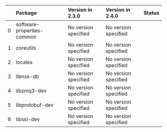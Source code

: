 <!-- markdown-link-check-disable -->

|    | Package                    | Version in 2.3.0     | Version in 2.4.0     | Status   |
|---:|:---------------------------|:---------------------|:---------------------|:---------|
|  0 | software-properties-common | No version specified | No version specified |          |
|  1 | coreutils                  | No version specified | No version specified |          |
|  2 | locales                    | No version specified | No version specified |          |
|  3 | libnss-db                  | No version specified | No version specified |          |
|  4 | libzmq3-dev                | No version specified | No version specified |          |
|  5 | libprotobuf-dev            | No version specified | No version specified |          |
|  6 | libssl-dev                 | No version specified | No version specified |          |